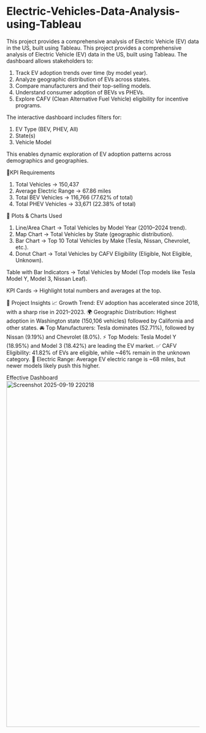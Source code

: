 # Electric-Vehicles-Data-Analysis-using-Tableau
This project provides a comprehensive analysis of Electric Vehicle (EV) data in the US, built using Tableau. 
This project provides a comprehensive analysis of Electric Vehicle (EV) data in the US, built using Tableau.
The dashboard allows stakeholders to:
1. Track EV adoption trends over time (by model year).
2. Analyze geographic distribution of EVs across states.
3. Compare manufacturers and their top-selling models.
4. Understand consumer adoption of BEVs vs PHEVs.
5. Explore CAFV (Clean Alternative Fuel Vehicle) eligibility for incentive programs.
   
The interactive dashboard includes filters for:
1. EV Type (BEV, PHEV, All)
2. State(s)
3. Vehicle Model

This enables dynamic exploration of EV adoption patterns across demographics and geographies.

🔹KPI Requirements
1. Total Vehicles → 150,437
2. Average Electric Range → 67.86 miles
3. Total BEV Vehicles → 116,766 (77.62% of total)
4. Total PHEV Vehicles → 33,671 (22.38% of total)

🔹 Plots & Charts Used
1. Line/Area Chart → Total Vehicles by Model Year (2010–2024 trend).
2. Map Chart → Total Vehicles by State (geographic distribution).
3. Bar Chart → Top 10 Total Vehicles by Make (Tesla, Nissan, Chevrolet, etc.).
4. Donut Chart → Total Vehicles by CAFV Eligibility (Eligible, Not Eligible, Unknown).

Table with Bar Indicators → Total Vehicles by Model (Top models like Tesla Model Y, Model 3, Nissan Leaf).

KPI Cards → Highlight total numbers and averages at the top.

🔹 Project Insights
📈 Growth Trend: EV adoption has accelerated since 2018, with a sharp rise in 2021–2023.
🌍 Geographic Distribution: Highest adoption in Washington state (150,106 vehicles) followed by California and other states.
🚘 Top Manufacturers: Tesla dominates (52.71%), followed by Nissan (9.19%) and Chevrolet (8.0%).
⚡ Top Models: Tesla Model Y (18.95%) and Model 3 (18.42%) are leading the EV market.
✅ CAFV Eligibility: 41.82% of EVs are eligible, while ~46% remain in the unknown category.
🔋 Electric Range: Average EV electric range is ~68 miles, but newer models likely push this higher.

Effective Dashboard
<img width="1595" height="903" alt="Screenshot 2025-09-19 220218" src="https://github.com/user-attachments/assets/b130ab5b-41ed-4c43-a1c1-7dc3b5b44b9b" />

